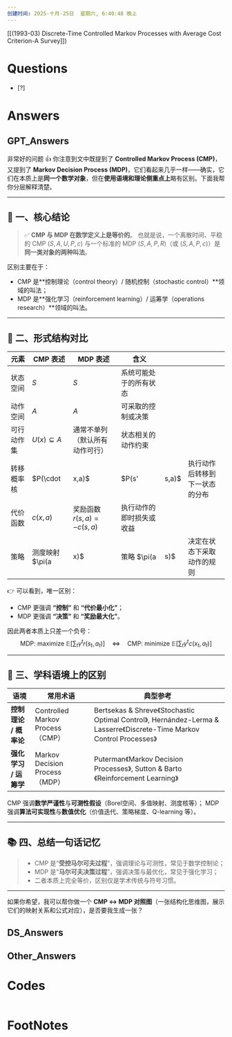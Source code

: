 ```yaml
---
创建时间: 2025-十月-25日  星期六, 6:40:48 晚上
---
```

[[(1993-03) Discrete-Time Controlled Markov Processes with Average Cost Criterion-A Survey]])

# Questions

- [?] 


# Answers

## GPT_Answers
非常好的问题 👍
你注意到文中既提到了 **Controlled Markov Process (CMP)**，又提到了 **Markov Decision Process (MDP)**，它们看起来几乎一样——确实，它们在本质上是**同一个数学对象**，但在**使用语境和理论侧重点上**略有区别。下面我帮你分层解释清楚。

---

## 🧩 一、核心结论

> ✅ **CMP 与 MDP 在数学定义上是等价的**。
> 也就是说，一个离散时间、平稳的 CMP $(S, A, U, P, c)$ 与一个标准的 MDP $(S, A, P, R)$（或 $(S, A, P, c)$）是**同一类对象的两种叫法**。

区别主要在于：

* CMP 是**控制理论（control theory）/ 随机控制（stochastic control）**领域的叫法；
* MDP 是**强化学习（reinforcement learning）/ 运筹学（operations research）**领域的叫法。

---

## 🧱 二、形式结构对比

| 元素    | CMP 表述            | MDP 表述                | 含义           |       |                 |
| ----- | ----------------- | --------------------- | ------------ | ----- | --------------- |
| 状态空间  | $S$               | $S$                   | 系统可能处于的所有状态  |       |                 |
| 动作空间  | $A$               | $A$                   | 可采取的控制或决策    |       |                 |
| 可行动作集 | $U(x)\subseteq A$ | 通常不单列（默认所有动作可行）       | 状态相关的动作约束    |       |                 |
| 转移概率核 | $P(\cdot          | x,a)$                 | $P(s'        | s,a)$ | 执行动作后转移到下一状态的分布 |
| 代价函数  | $c(x,a)$          | 奖励函数 $r(s,a)=-c(s,a)$ | 执行动作的即时损失或收益 |       |                 |
| 策略    | 测度映射 $\pi(a       | x)$                   | 策略 $\pi(a    | s)$   | 决定在状态下采取动作的规则   |

👉 可以看到，唯一区别：

* CMP 更强调 **“控制”** 和 **“代价最小化”**；
* MDP 更强调 **“决策”** 和 **“奖励最大化”**。

因此两者本质上只差一个负号：
$$
\text{MDP: maximize } \mathbb{E}\left[\sum_t \gamma^t r(s_t, a_t)\right]
\quad\Longleftrightarrow\quad
\text{CMP: minimize } \mathbb{E}\left[\sum_t \gamma^t c(x_t, a_t)\right]
$$

---

## 🧠 三、学科语境上的区别

| 语境             | 常用术语                           | 典型参考                                                                                                               |
| -------------- | ------------------------------ | ------------------------------------------------------------------------------------------------------------------ |
| **控制理论 / 概率论** | Controlled Markov Process（CMP） | Bertsekas & Shreve《Stochastic Optimal Control》, Hernández-Lerma & Lasserre《Discrete-Time Markov Control Processes》 |
| **强化学习 / 运筹学** | Markov Decision Process（MDP）   | Puterman《Markov Decision Processes》, Sutton & Barto《Reinforcement Learning》                                        |

CMP 强调**数学严谨性**与**可测性假设**（Borel空间、多值映射、测度核等）；
MDP 强调**算法可实现性**与**数值优化**（价值迭代、策略梯度、Q-learning 等）。

---

## 📚 四、总结一句话记忆

> * CMP 是“**受控马尔可夫过程**”，强调理论与可测性，常见于数学控制论；
> * MDP 是“**马尔可夫决策过程**”，强调决策与最优化，常见于强化学习；
> * 二者本质上完全等价，区别仅是学术传统与符号习惯。

---

如果你希望，我可以帮你做一个 **CMP ↔ MDP 对照图**（一张结构化思维图，展示它们的映射关系和公式对应），是否要我生成一张？


## DS_Answers


## Other_Answers


# Codes

```python

```


# FootNotes
